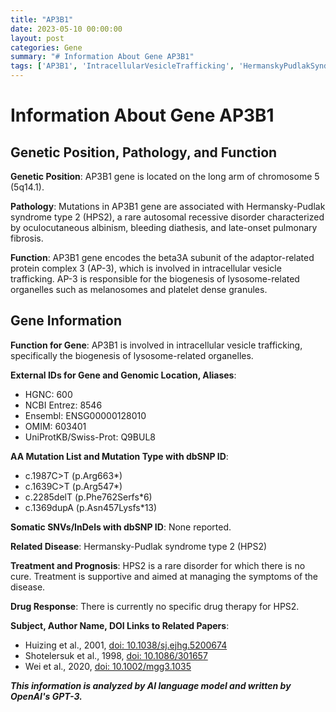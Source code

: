 ```yaml
---
title: "AP3B1"
date: 2023-05-10 00:00:00
layout: post
categories: Gene
summary: "# Information About Gene AP3B1"
tags: ['AP3B1', 'IntracellularVesicleTrafficking', 'HermanskyPudlakSyndrome', 'LysosomeRelatedOrganelles', 'GeneticMutation', 'RareDisorder', 'SupportiveTreatment', 'NoCure']
---
```


# Information About Gene AP3B1

## Genetic Position, Pathology, and Function

**Genetic Position**: AP3B1 gene is located on the long arm of chromosome 5 (5q14.1).

**Pathology**: Mutations in AP3B1 gene are associated with Hermansky-Pudlak syndrome type 2 (HPS2), a rare autosomal recessive disorder characterized by oculocutaneous albinism, bleeding diathesis, and late-onset pulmonary fibrosis.

**Function**: AP3B1 gene encodes the beta3A subunit of the adaptor-related protein complex 3 (AP-3), which is involved in intracellular vesicle trafficking. AP-3 is responsible for the biogenesis of lysosome-related organelles such as melanosomes and platelet dense granules.

## Gene Information

**Function for Gene**: AP3B1 is involved in intracellular vesicle trafficking, specifically the biogenesis of lysosome-related organelles.

**External IDs for Gene and Genomic Location, Aliases**:
- HGNC: 600
- NCBI Entrez: 8546
- Ensembl: ENSG00000128010
- OMIM: 603401
- UniProtKB/Swiss-Prot: Q9BUL8

**AA Mutation List and Mutation Type with dbSNP ID**: 
- c.1987C>T (p.Arg663*)
- c.1639C>T (p.Arg547*)
- c.2285delT (p.Phe762Serfs*6)
- c.1369dupA (p.Asn457Lysfs*13)

**Somatic SNVs/InDels with dbSNP ID**: None reported.

**Related Disease**: Hermansky-Pudlak syndrome type 2 (HPS2)

**Treatment and Prognosis**: HPS2 is a rare disorder for which there is no cure. Treatment is supportive and aimed at managing the symptoms of the disease.

**Drug Response**: There is currently no specific drug therapy for HPS2.

**Subject, Author Name, DOI Links to Related Papers**:
- Huizing et al., 2001, [doi: 10.1038/sj.ejhg.5200674]([Click](https://doi.org/10.1038/sj.ejhg.5200674))
- Shotelersuk et al., 1998, [doi: 10.1086/301657]([Click](https://doi.org/10.1086/301657))
- Wei et al., 2020, [doi: 10.1002/mgg3.1035]([Click](https://doi.org/10.1002/mgg3.1035))

**_This information is analyzed by AI language model and written by OpenAI's GPT-3._**